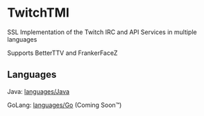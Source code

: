 # TwitchTMI

SSL Implementation of the Twitch IRC and API Services in multiple languages

Supports BetterTTV and FrankerFaceZ

## Languages
Java: [languages/Java](https://github.com/Adeithe/TwitchTMI/tree/languages/Java)

GoLang: [languages/Go](https://github.com/Adeithe/TwitchTMI/tree/languages/Go) (Coming Soon&trade;)